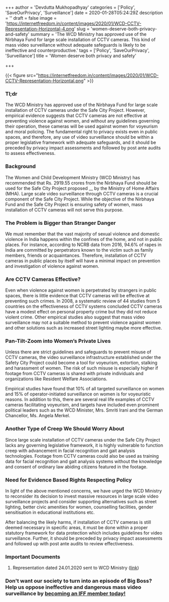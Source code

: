 +++
author = 'Devdutta Mukhopadhyay'
categories = ['Policy', 'SaveOurPrivacy', 'Surveillance']
date = 2020-01-28T05:24:29Z
description = ''
draft = false
image = 'https://internetfreedom.in/content/images/2020/01/WCD-CCTV-Representation-Horizontal-4.png'
slug = 'women-deserve-both-privacy-and-safety'
summary = 'The WCD Ministry has approved use of the Nirbhaya Fund for large scale installation of CCTV cameras. This kind of mass video surveillance without adequate safeguards is likely to be ineffective and counterproductive.'
tags = ['Policy', 'SaveOurPrivacy', 'Surveillance']
title = 'Women deserve both privacy and safety'

+++


{{< figure src="https://internetfreedom.in/content/images/2020/01/WCD-CCTV-Representation-Horizontal.png" >}}



### Tl;dr

The WCD Ministry has approved use of the Nirbhaya Fund for large scale installation of CCTV cameras under the Safe City Project. However, empirical evidence suggests that CCTV cameras are not effective at preventing violence against women, and without any guidelines governing their operation, these cameras will be used against women for voyeurism and moral policing. The fundamental right to privacy exists even in public spaces, and therefore, any use of video surveillance should be within a proper legislative framework with adequate safeguards, and it should be preceded by privacy impact assessments and followed by post ante audits to assess effectiveness.

### Background

The Women and Child Development Ministry (WCD Ministry) has recommended that Rs. 2919.55 crores from the Nirbhaya Fund should be used for the  Safe City Project proposed __ by the Ministry of Home Affairs (MHA). Large scale video surveillance through CCTV cameras is a crucial component of the Safe City Project. While the objective of the Nirbhaya Fund and the Safe City Project is ensuring safety of women, mass installation of CCTV cameras will not serve this purpose.

### The Problem is Bigger than Stranger Danger

We must remember that the vast majority of sexual violence and domestic violence in India happens within the confines of the home, and not in public places. For instance, according to NCRB data from 2016, 94.6% of rapes in India are committed by perpetrators known to the victim such as family members, friends or acquaintances. Therefore, installation of CCTV cameras in public places by itself will have a minimal impact on prevention and investigation of violence against women.

### Are CCTV Cameras Effective?

Even when violence against women is perpetrated by strangers in public spaces, there is little evidence that CCTV cameras will be effective at preventing such crimes. In 2008, a systematic review of 44 studies from 5 countries on the effectiveness of CCTV systems concluded CCTV cameras have a modest effect on personal property crime but they did not reduce violent crime. Other empirical studies also suggest that mass video surveillance may not a suitable method to prevent violence against women and other solutions such as increased street lighting maybe more effective.

### Pan-Tilt-Zoom into Women’s Private Lives

Unless there are strict guidelines and safeguards to prevent misuse of CCTV cameras, the video surveillance infrastructure established under the Safety City Project could become a tool for voyeurism, extortion, stalking and harassment of women. The risk of such misuse is especially higher if footage from CCTV cameras is shared with private individuals and organizations like Resident Welfare Associations.

Empirical studies have found that 10% of all targeted surveillance on women and 15% of operator-initiated surveillance on women is for voyeuristic reasons. In addition to this, there are several real life examples of CCTV cameras facilitating voyeurism, and targets have included even prominent political leaders such as the WCD Minister, Mrs. Smriti Irani and the German Chancellor, Ms. Angela Merkel.

### Another Type of Creep We Should Worry About

Since large scale installation of CCTV cameras under the Safe City Project lacks any governing legislative framework, it is highly vulnerable to function creep with advancement in facial recognition and gait analysis technologies.  Footage from CCTV cameras could also be used as training data for facial recognition and gait analysis systems without the knowledge and consent of ordinary law abiding citizens featured in the footage.

### Need for Evidence Based Rights Respecting Policy

In light of the above mentioned concerns, we have urged the WCD Ministry to reconsider its decision to invest massive resources in large scale video surveillance projects and consider supporting alternatives such as street lighting, better civic amenities for women, counselling facilities, gender sensitisation in educational institutions etc.

After balancing the likely harms, if installation of CCTV cameras is still deemed necessary in specific areas, it must be done within a proper statutory framework for data protection which includes guidelines for video surveillance. Further, it should be preceded by privacy impact assessments and followed up with post ante audits to review effectiveness.

### Important Documents

1. Representation dated 24.01.2020 sent to WCD Ministry ([link](https://drive.google.com/file/d/0B2NvpMoZE5HGcERiWUVNMktTeUwzcnhUMnFJMVRxLUR3dEww/view?usp=sharing))

### Don't want our society to turn into an episode of Big Boss? Help us oppose ineffective and dangerous mass video surveillance by [becoming an IFF member today!](https://internetfreedom.in/donate/)



